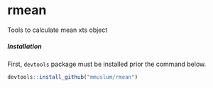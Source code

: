 # rmean
Tools to calculate mean xts object

##### Installation

First, `devtools` package must be installed prior the command below.

```R
devtools::install_github("mmuslum/rmean")
```
